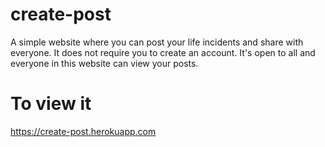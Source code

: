 # create-post
A simple website where you can post your life incidents and share with everyone.
It does not require you to create an account. It's open to all and everyone in this website can view your posts.
# To view it
https://create-post.herokuapp.com
